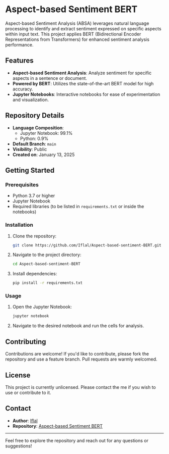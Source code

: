 # Aspect-based Sentiment BERT

Aspect-based Sentiment Analysis (ABSA) leverages natural language processing to identify and extract sentiment expressed on specific aspects within input text. This project applies BERT (Bidirectional Encoder Representations from Transformers) for enhanced sentiment analysis performance.

## Features

- **Aspect-based Sentiment Analysis**: Analyze sentiment for specific aspects in a sentence or document.
- **Powered by BERT**: Utilizes the state-of-the-art BERT model for high accuracy.
- **Jupyter Notebooks**: Interactive notebooks for ease of experimentation and visualization.

## Repository Details

- **Language Composition**:
  - Jupyter Notebook: 99.1%
  - Python: 0.9%
- **Default Branch**: `main`
- **Visibility**: Public
- **Created on**: January 13, 2025

## Getting Started

### Prerequisites

- Python 3.7 or higher
- Jupyter Notebook
- Required libraries (to be listed in `requirements.txt` or inside the notebooks)

### Installation

1. Clone the repository:
   ```bash
   git clone https://github.com/Iflal/Aspect-based-sentiment-BERT.git
   ```
2. Navigate to the project directory:
   ```bash
   cd Aspect-based-sentiment-BERT
   ```
3. Install dependencies:
   ```bash
   pip install -r requirements.txt
   ```

### Usage

1. Open the Jupyter Notebook:
   ```bash
   jupyter notebook
   ```
2. Navigate to the desired notebook and run the cells for analysis.

## Contributing

Contributions are welcome! If you'd like to contribute, please fork the repository and use a feature branch. Pull requests are warmly welcomed.

## License

This project is currently unlicensed. Please contact the me if you wish to use or contribute to it.

## Contact

- **Author**: [Iflal](https://github.com/Iflal)
- **Repository**: [Aspect-based Sentiment BERT](https://github.com/Iflal/Aspect-based-sentiment-BERT)

---

Feel free to explore the repository and reach out for any questions or suggestions!
